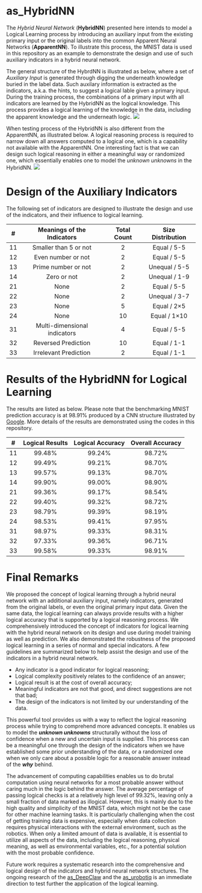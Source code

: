 # as_HybridNN

The *Hybrid Neural Network* (**HybridNN**) presented here intends to model a Logical Learning process by introducing an auxiliary input from the existing primary input or the original labels into the common Apparent Neural Networks (**ApparentNN**). To illustrate this process, the MNIST data is used in this repository as an example to demonstrate the design and use of such auxiliary indicators in a hybrid neural network.

The general structure of the HybrdNN is illustrated as below, where a set of *Auxiliary Input* is generated through digging the underneath knowledge buried in the label data. Such auxilary information is extracted as the indicators, a.k.a. the hints, to suggest a logical lable given a primary input. During the training process, the combinations of a primary input with all indicators are learned by the HybridNN as the logical knowledge. This process provides a logical learning of the knowledge in the data, including the apparent knowledge and the underneath logic.
![](http://ancorasir.com/wp-content/uploads/2017/05/HybNN_Learning.jpg)

When testing process of the HybridNN is also different from the ApparentNN, as illustrated below. A logical reasoning process is required to narrow down all answers computed to a logical one, which is a capability not available with the ApparentNN. One interesting fact is that we can design such logical reasoning in either a meaningful way or randomized one, which essentially enables one to model the *unknown unknowns* in the HybridNN.
![](http://ancorasir.com/wp-content/uploads/2017/05/HybNN_Testing.jpg)

# Design of the Auxiliary Indicators
The following set of indicators are designed to illustrate the design and use of the indicators, and their influence to logical learning.

| # | Meanings of the Indicators | Total Count | Size Distribution |
| :------------: | :------------: | :------------: | :------------: |
| 11 | Smaller than 5 or not | 2 | Equal / 5-5 |
| 12 | Even number or not | 2 | Equal / 5-5 |
| 13 | Prime number or not | 2 | Unequal / 5-5 |
| 14 | Zero or not | 2 | Unequal / 1-9 |
| 21 | None | 2 | Equal / 5-5 |
| 22 | None | 2 | Unequal / 3-7 |
| 23 | None | 5 | Equal / 2×5 |
| 24 | None | 10 | Equal / 1×10 |
| 31 | Multi-dimensional indicators | 4 | Equal / 5-5 |
| 32 | Reversed Prediction | 10 | Equal / 1-1 |
| 33 | Irrelevant Prediction | 2 | Equal / 1-1 |

# Results of the HybridNN for Logical Learning
The results are listed as below. Please note that the benchmarking MNIST prediction accuracy is at 98.91% produced by a CNN structure illustrated by [Google](https://codelabs.developers.google.com/codelabs/cloud-tensorflow-mnist/ "Google"). More details of the results are demonstrated using the codes in this repository.

| # | Logical Results | Logical Accuracy | Overall Accuracy |
| :------------: | :------------: | :------------: | :------------: |
| 11 | 99.48% | 99.24% | 98.72% |
| 12 | 99.49% | 99.21% | 98.70% |
| 13 | 99.57% | 99.13% | 98.70% |
| 14 | 99.90% | 99.00% | 98.90% |
| 21 | 99.36% | 99.17% | 98.54% |
| 22 | 99.40% | 99.32% | 98.72% |
| 23 | 98.79% | 99.39% | 98.19% |
| 24 | 98.53% | 99.41% | 97.95% |
| 31 | 98.97% | 99.33% | 98.31% |
| 32 | 97.33% | 99.36% | 96.71% |
| 33 | 99.58% | 99.33% | 98.91% |


# Final Remarks
We proposed the concept of logical learning through a hybrid neural network with an additional auxiliary input, namely indicators, generated from the original labels, or even the original primary input data. Given the same data, the logical learning can always provide results with a higher logical accuracy that is supported by a logical reasoning process. We comprehensively introduced the concept of indicators for logical learning with the hybrid neural network on its design and use during model training as well as prediction. We also demonstrated the robustness of the proposed logical learning in a series of normal and special indicators. A few guidelines are summarized below to help assist the design and use of the indicators in a hybrid neural network.

- Any indicator is a good indicator for logical reasoning;
- Logical complexity positively relates to the confidence of an answer;
- Logical result is at the cost of overall accuracy;
- Meaningful indicators are not that good, and direct suggestions are not that bad;
- The design of the indicators is not limited by our understanding of the data.

This powerful tool provides us with a way to reflect the logical reasoning process while trying to comprehend more advanced concepts. It enables us to model the ***unknown unknowns*** structurally without the loss of confidence when a new and uncertain input is supplied. This process can be a meaningful one through the design of the indicators when we have established some prior understanding of the data, or a randomized one when we only care about a possible logic for a reasonable answer instead of the ***why*** behind. 

The advancement of computing capabilities enables us to do brutal computation using neural networks for a most probable answer without caring much in the logic behind the answer. The average percentage of passing logical checks is at a relatively high level of 99.32%, leaving only a small fraction of data marked as illogical. However, this is mainly due to the high quality and simplicity of the MNIST data, which might not be the case for other machine learning tasks. It is particularly challenging when the cost of getting training data is expensive, especially when data collection requires physical interactions with the external environment, such as the robotics. When only a limited amount of data is available, it is essential to utilize all aspects of the data, including the logical reasoning, physical meaning, as well as environmental variables, etc., for a potential solution with the most probable confidence. 

Future work requires a systematic research into the comprehensive and logical design of the indicators and hybrid neural network structures. The ongoing research of the [as_DeepClaw](https://github.com/ancorasir/as_DeepClaw "as_DeepClaw") and the [as_urobotiq](https://github.com/ancorasir/as_urobotiq "as_urobotiq") is an immediate direction to test further the application of the logical learning.
